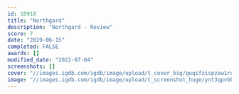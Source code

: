 ```yaml
---
id: 18918
title: "Northgard"
description: "Northgard - Review"
score: 7
date: "2019-06-15"
completed: FALSE
awards: []
modified_date: "2022-07-04"
screenshots: []
cover: "//images.igdb.com/igdb/image/upload/t_cover_big/guqifzispzew1rubnyzd.jpg"
image: "//images.igdb.com/igdb/image/upload/t_screenshot_huge/ynt3qpvbb1f31o4lqnbx.jpg"
---
```

